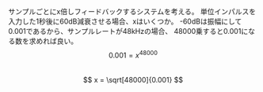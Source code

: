 サンプルごとにx倍しフィードバックするシステムを考える。
単位インパルスを入力した1秒後に60dB減衰させる場合、xはいくつか。
-60dBは振幅にして0.001であるから、サンプルレートが48kHzの場合、
48000乗すると0.001になる数を求めれば良い。
$$
0.001 = x^{48000}
$$
<br>
$$
x = \sqrt[48000]{0.001}
$$

